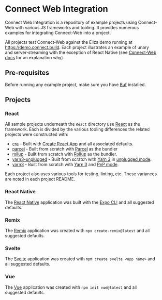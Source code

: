 # Connect Web Integration

Connect Web Integration is a repository of example projects using Connect-Web with various JS frameworks and tooling.
It provides numerous examples for integrating Connect-Web into a project.

All projects test Connect-Web against the Eliza demo running at https://demo.connect.build.  Each project illustrates an example
of unary and server-streaming with the exception of React Native (see [Connect-Web docs](https://connect.build/docs/web/compatibility) for an explanation why).

## Pre-requisites

Before running any example project, make sure you have [Buf](https://docs.buf.build/installation) installed.

## Projects

### React

All sample projects underneath the `React` directory use [React](https://reactjs.org) as the framework.  Each is divided by the various
tooling differences the related projects were constructed with:

* [cra](react/cra) - Built with [Create React App](https://github.com/facebook/create-react-app) and all associated defaults.
* [parcel](react/parcel) - Built from scratch with [Parcel](https://parceljs.org) as the bundler
* [rollup](react/rollup) - Built from scratch with [Rollup](https://rollupjs.org) as the bundler.
* [yarn3-unplugged](react/yarn3-unplugged) - Built from scratch with [Yarn 3](https://yarnpkg.com) in [unplugged mode](https://yarnpkg.com/getting-started/migration#step-by-step).
* [yarn3](react/yarn3) - Built from scratch with [Yarn 3](https://yarnpkg.com) and [PnP mode](https://yarnpkg.com/features/pnp).

Each project also uses various tools for testing, linting, etc.  These variances are noted in each project README.

### React Native

The [React Native](react-native) application was built with the [Expo CLI](https://docs.expo.dev/workflow/expo-cli/) and all suggested defaults.

### Remix

The [Remix](remix) application was created with `npx create-remix@latest` and all suggested defaults.

### Svelte

The [Svelte](svelte) application was created with `npm create svelte <app name>` and all suggested defaults.

### Vue

The [Vue](vue) application was created with `npm init vue@latest` and all suggested defaults.
